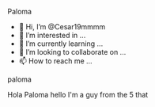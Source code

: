 Paloma 
- 👋 Hi, I’m @Cesar19mmmm
- 👀 I’m interested in ...
- 🌱 I’m currently learning ...
- 💞️ I’m looking to collaborate on ...
- 📫 How to reach me ...

<!---
Cesar19mmmm/Cesar19mmmm is a ✨ special ✨ repository because its `README.md` (this file) appears on your GitHub profile.
You can click the Preview link to take a look at your changes.
--->paloma 
Hola
Paloma hello I'm a guy from the 5 that 
